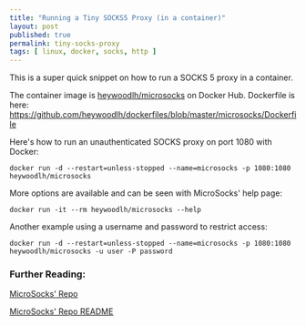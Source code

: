 ```yaml
---
title: "Running a Tiny SOCKS5 Proxy (in a container)"
layout: post
published: true
permalink: tiny-socks-proxy 
tags: [ linux, docker, socks, http ]
---
```


This is a super quick snippet on how to run a SOCKS 5 proxy in a container. 

The container image is [heywoodlh/microsocks](https://hub.docker.com/r/heywoodlh/microsocks) on Docker Hub. Dockerfile is here: https://github.com/heywoodlh/dockerfiles/blob/master/microsocks/Dockerfile

Here's how to run an unauthenticated SOCKS proxy on port 1080 with Docker: 

```
docker run -d --restart=unless-stopped --name=microsocks -p 1080:1080 heywoodlh/microsocks
```

More options are available and can be seen with MicroSocks' help page:

```
docker run -it --rm heywoodlh/microsocks --help
```

Another example using a username and password to restrict access:

```
docker run -d --restart=unless-stopped --name=microsocks -p 1080:1080 heywoodlh/microsocks -u user -P password
```


### Further Reading:

[MicroSocks' Repo](https://github.com/rofl0r/microsocks)

[MicroSocks' Repo README](https://github.com/rofl0r/microsocks/blob/master/README.md)
